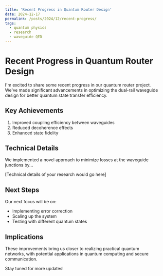 ```yaml
---
title: 'Recent Progress in Quantum Router Design'
date: 2024-12-17
permalink: /posts/2024/12/recent-progress/
tags:
  - quantum physics
  - research
  - waveguide QED
---
```


# Recent Progress in Quantum Router Design

I'm excited to share some recent progress in our quantum router project. We've made significant advancements in optimizing the dual-rail waveguide design for better quantum state transfer efficiency.

## Key Achievements

1. Improved coupling efficiency between waveguides
2. Reduced decoherence effects
3. Enhanced state fidelity

## Technical Details

We implemented a novel approach to minimize losses at the waveguide junctions by...

[Technical details of your research would go here]

## Next Steps

Our next focus will be on:
- Implementing error correction
- Scaling up the system
- Testing with different quantum states

## Implications

These improvements bring us closer to realizing practical quantum networks, with potential applications in quantum computing and secure communication.

Stay tuned for more updates!
